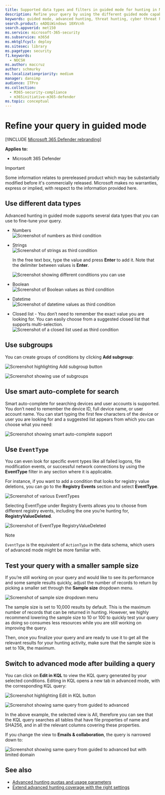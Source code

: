 ```yaml
---
title: Supported data types and filters in guided mode for hunting in Microsoft 365 Defender
description: Refine your query by using the different guided mode capabilities in advanced hunting in Microsoft 365 Defender.
keywords: guided mode, advanced hunting, threat hunting, cyber threat hunting, Microsoft 365 Defender, microsoft 365, m365, search, query, telemetry, custom detections, schema, kusto
search.product: eADQiWindows 10XVcnh
search.appverid: met150
ms.service: microsoft-365-security
ms.subservice: m365d
ms.mktglfcycl: deploy
ms.sitesec: library
ms.pagetype: security
f1.keywords: 
  - NOCSH
ms.author: maccruz
author: schmurky
ms.localizationpriority: medium
manager: dansimp
audience: ITPro
ms.collection: 
  - M365-security-compliance
  - m365initiative-m365-defender
ms.topic: conceptual
---
```


# Refine your query in guided mode 

[!INCLUDE [Microsoft 365 Defender rebranding](../includes/microsoft-defender.md)]


**Applies to:**
- Microsoft 365 Defender

> [!IMPORTANT]
> Some information relates to prereleased product which may be substantially modified before it's commercially released. Microsoft makes no warranties, express or implied, with respect to the information provided here.
## Use different data types

Advanced hunting in guided mode supports several data types that you can use to fine-tune your query.

- Numbers<br>
![Screenshot of numbers as third condition](../../media/guided-hunting/data-numbers.png)

- Strings<br>
![Screenshot of strings as third condition](../../media/guided-hunting/data-strings.png)

   In the free text box, type the value and press **Enter** to add it. Note that the delimiter between values is **Enter**.<br>

   ![Screenshot showing different conditions you can use](../../media/guided-hunting/data-strings-2.png)

- Boolean<br>
![Screenshot of Boolean values as third condition](../../media/guided-hunting/boolean.png)


- Datetime<br>
![Screenshot of datetime values as third condition](../../media/guided-hunting/data-datetime.png)


- Closed list - You don’t need to remember the exact value you are looking for. You can easily choose from a suggested closed list that supports multi-selection.<br>
![Screenshot of a closed list used as third condition](../../media/guided-hunting/data-closed.png)


## Use subgroups
You can create groups of conditions by clicking **Add subgroup**:

![Screenshot highlighting Add subgroup button](../../media/guided-hunting/subgroup-1.png)

![Screenshot showing use of subgroups](../../media/guided-hunting/subgroup-2.png)

## Use smart auto-complete for search
Smart auto-complete for searching devices and user accounts is supported. 
You don’t need to remember the device ID, full device name, or user account name. You can start typing the first few characters of the device or user you are looking for and a suggested list appears from which you can choose what you need:

![Screenshot showing smart auto-complete support](../../media/guided-hunting/smart-auto.png)

## Use `EventType`
You can even look for specific event types like all failed logons, file modification events, or successful network connections by using the **EventType** filter in any section where it is applicable.

For instance, if you want to add a condition that looks for registry value deletions, you can go to the **Registry Events** section and select **EventType**.

![Screenshot of various EventTypes](../../media/guided-hunting/hunt-specific-events-1.png)

Selecting EventType under Registry Events allows you to choose from different registry events, including the one you’re hunting for, **RegistryValueDeleted**.

![Screenshot of EventType RegistryValueDeleted](../../media/guided-hunting/hunt-specific-events-2.png)

>[!NOTE] 
>`EventType` is the equivalent of `ActionType` in the data schema, which users of advanced mode might be more familiar with.

## Test your query with a smaller sample size
If you’re still working on your query and would like to see its performance and some sample results quickly, adjust the number of records to return by picking a smaller set through the **Sample size** dropdown menu. 
 
![Screenshot of sample size dropdown menu](../../media/guided-hunting/smaller-sample.png)

The sample size is set to 10,000 results by default. This is the maximum number of records that can be returned in hunting. However, we highly recommend lowering the sample size to 10 or 100 to quickly test your query as doing so consumes less resources while you are still working on improving the query.

Then, once you finalize your query and are ready to use it to get all the relevant results for your hunting activity, make sure that the sample size is set to 10k, the maximum.

## Switch to advanced mode after building a query
You can click on **Edit in KQL** to view the KQL query generated by your selected conditions. Editing in KQL opens a new tab in advanced mode, with the corresponding KQL query:

![Screenshot highlighting Edit in KQL button](../../media/guided-hunting/switch-to-advanced.png)

![Screenshot showing same query from guided to advanced](../../media/guided-hunting/switch-to-advanced-2.png)

In the above example, the selected view is All, therefore you can see that the KQL query searches all tables that have file properties of name and SHA256, and in all the relevant columns covering these properties. 

If you change the view to **Emails & collaboration**, the query is narrowed down to:

![Screenshot showing same query from guided to advanced but with limited domain](../../media/guided-hunting/switch-to-advanced-3.png)

## See also
 - [Advanced hunting quotas and usage parameters](advanced-hunting-limits.md)
 - [Extend advanced hunting coverage with the right settings](advanced-hunting-extend-data.md)
